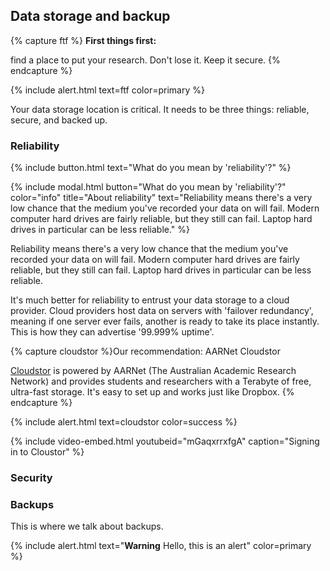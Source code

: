 ## Data storage and backup

{% capture ftf %}
**First things first:** 
    
find a place to put your research. Don't lose it. Keep it secure.
{% endcapture %}

{% include alert.html text=ftf color=primary %}

Your data storage location is critical. It needs to be three things: reliable, secure, and backed up. 

### Reliability

{% include button.html text="What do you mean by 'reliability'?" %}

{% include modal.html button="What do you mean by 'reliability'?" color="info" title="About reliability" text="Reliability means there's a very low chance that the medium you've recorded your data on will fail. Modern computer hard drives are fairly reliable, but they still can fail. Laptop hard drives in particular can be less reliable." %}

Reliability means there's a very low chance that the medium you've recorded your data on will fail. Modern computer hard drives are fairly reliable, but they still can fail. Laptop hard drives in particular can be less reliable.

It's much better for reliability to entrust your data storage to a cloud provider. Cloud providers host data on servers with 'failover redundancy', meaning if one server ever fails, another is ready to take its place instantly. This is how they can advertise '99.999% uptime'. 

{% capture cloudstor %}Our recommendation: AARNet Cloudstor

[Cloudstor](https://cloudstor.aarnet.edu.au) is powered by AARNet (The Australian Academic Research Network) and provides students and researchers with a Terabyte of free, ultra-fast storage. It's easy to set up and works just like Dropbox.
{% endcapture %}

{% include alert.html text=cloudstor color=success %}

{% include video-embed.html youtubeid="mGaqxrrxfgA" caption="Signing in to Cloustor" %}

### Security

### Backups

This is where we talk about backups. 

{% include alert.html text="**Warning** Hello, this is an alert" color=primary %}